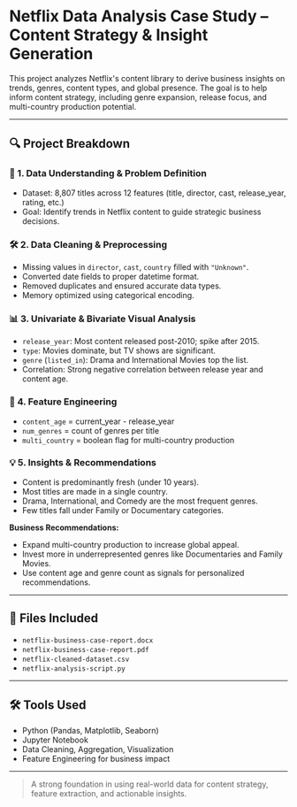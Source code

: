 # Netflix Data Analysis Case Study – Content Strategy & Insight Generation

This project analyzes Netflix's content library to derive business insights on trends, genres, content types, and global presence. The goal is to help inform content strategy, including genre expansion, release focus, and multi-country production potential.

---

## 🔍 Project Breakdown

### 🧾 1. Data Understanding & Problem Definition
- Dataset: 8,807 titles across 12 features (title, director, cast, release_year, rating, etc.)
- Goal: Identify trends in Netflix content to guide strategic business decisions.

### 🛠️ 2. Data Cleaning & Preprocessing
- Missing values in `director`, `cast`, `country` filled with `"Unknown"`.
- Converted date fields to proper datetime format.
- Removed duplicates and ensured accurate data types.
- Memory optimized using categorical encoding.

### 📊 3. Univariate & Bivariate Visual Analysis
- `release_year`: Most content released post-2010; spike after 2015.
- `type`: Movies dominate, but TV shows are significant.
- `genre` (`listed_in`): Drama and International Movies top the list.
- Correlation: Strong negative correlation between release year and content age.

### 🧪 4. Feature Engineering
- `content_age` = current_year - release_year
- `num_genres` = count of genres per title
- `multi_country` = boolean flag for multi-country production

### 💡 5. Insights & Recommendations
- Content is predominantly fresh (under 10 years).
- Most titles are made in a single country.
- Drama, International, and Comedy are the most frequent genres.
- Few titles fall under Family or Documentary categories.

**Business Recommendations:**
- Expand multi-country production to increase global appeal.
- Invest more in underrepresented genres like Documentaries and Family Movies.
- Use content age and genre count as signals for personalized recommendations.

---

## 📁 Files Included

- `netflix-business-case-report.docx`  
- `netflix-business-case-report.pdf`  
- `netflix-cleaned-dataset.csv`  
- `netflix-analysis-script.py`

---

## 🛠 Tools Used

- Python (Pandas, Matplotlib, Seaborn)
- Jupyter Notebook
- Data Cleaning, Aggregation, Visualization
- Feature Engineering for business impact

---

> A strong foundation in using real-world data for content strategy, feature extraction, and actionable insights.
